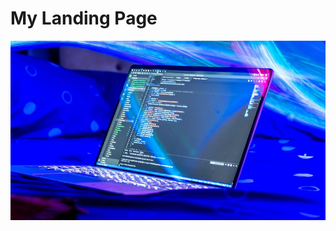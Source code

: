 # My Landing Page
<picture>
  <source media="(prefers-color-scheme: light)">
  <img alt="Background image" src="/image/bg_image.jpg">
</picture>
<!-- **4rr0wh34d/4rr0wh34d** is a ✨ _special_ ✨ repository because its `README.md` (this file) appears on your GitHub profile.

Here are some ideas to get you started:

▶️ 

- 🔭 I’m currently working on ...
- 🌱 I’m currently learning ...
- 👯 I’m looking to collaborate on ...
- 🤔 I’m looking for help with ...
- 💬 Ask me about ...
- 📫 How to reach me: ...
- 😄 Pronouns: ...
- ⚡ Fun fact: ...
-->
